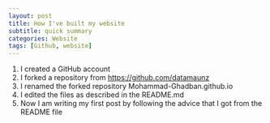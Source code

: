 ```yaml
---
layout: post
title: How I've built my website
subtitle: quick summary
categories: Website
tags: [Github, website]
---
```


1. I created a GitHub account
2. I forked a repository from https://github.com/datamaunz
3. I renamed the forked repository Mohammad-Ghadban.github.io
4. I edited the files as described in the README.md
5. Now I am writing my first post by following the advice that I got from the README file
